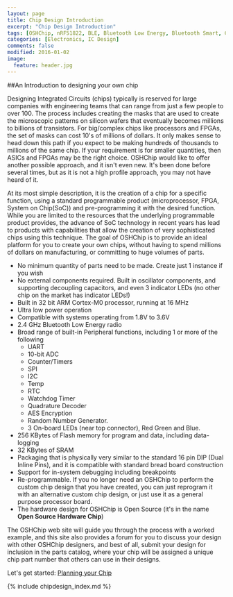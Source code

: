 ```yaml
---
layout: page
title: Chip Design Introduction
excerpt: "Chip Design Introduction"
tags: [OSHChip, nRF51822, BLE, Bluetooth Low Energy, Bluetooth Smart, Chip Design]
categories: [Electronics, IC Design]
comments: false
modified: 2016-01-02
image:
  feature: header.jpg
---
```


 
##An Introduction to designing your own chip

Designing Integrated Circuits (chips) typically is reserved for large companies with engineering
teams that can range from just a few people to over 100. The process includes creating the masks
that are used to create the microscopic patterns on silicon wafers that eventually becomes millions
to billions of transistors. For big/complex chips like processors and FPGAs, the set of masks can
cost 10's of millions of dollars. It only makes sense to head down this path if you expect to be
making hundreds of thousands to millions of the same chip. If your requirement is for smaller
quantities, then ASICs and FPGAs may be the right choice. OSHChip would like to offer another
possible approach, and it isn't even new. It's been done before several times, but as it is not
a high profile approach, you may not have heard of it.

At its most simple description, it is the creation of a chip for a specific function, using a
standard programmable product (microprocessor, FPGA, System on Chip(SoC)) and pre-programming
it with the desired function. While you are limited to the resources that the underlying programmable
product provides, the advance of SoC technology in recent years has lead to products with
capabilities that allow the creation of very sophisticated chips using this technique. The goal
of OSHChip is to provide an ideal platform for you to create your own chips, without having
to spend millions of dollars on manufacturing, or committing to huge volumes of parts.

* No minimum quantity of parts need to be made. Create just 1 instance if you wish
* No external components required. Built in oscillator components, and supporting decoupling
  capacitors, and even 3 indicator LEDs (no other chip on the market has indicator LEDs!)
* Built in 32 bit ARM Cortex-M0 processor, running at 16 MHz
* Ultra low power operation
* Compatible with systems operating from 1.8V to 3.6V
* 2.4 GHz Bluetooth Low Energy radio
* Broad range of built-in Peripheral functions, including 1 or more of the following
  * UART
  * 10-bit ADC
  * Counter/Timers
  * SPI
  * I2C
  * Temp
  * RTC
  * Watchdog Timer
  * Quadrature Decoder
  * AES Encryption
  * Random Number Generator.
  * 3 On-board LEDs (near top connector), Red Green and Blue.
* 256 KBytes of Flash memory for program and data, including data-logging
* 32 KBytes of SRAM
* Packaging that is physically very similar to the standard 16 pin DIP (Dual Inline Pins),
  and it is compatible with standard bread board construction
* Support for in-system debugging including breakpoints
* Re-programmable. If you no longer need an OSHChip to perform the custom chip design
  that you have created, you can just reprogram it with an alternative custom chip design,
  or just use it as a general purpose processor board.
* The hardware design for OSHChip is Open Source (it's in the name **Open&nbsp;Source&nbsp;Hardware&nbsp;Chip**)

The OSHChip web site will guide you through the process with a worked example, and
this site also provides a forum for you to discuss your design with other OSHChip
designers, and best of all, submit your design for inclusion in the parts catalog,
where your chip will be assigned a unique chip part number that others can use in
their designs.

Let's get started: [Planning your Chip](Planning_your_Chip.html)


{% include chipdesign_index.md %}
